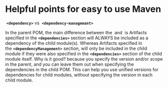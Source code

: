 # Helpful points for easy to use Maven

 **`<dependency>`** vs  **`<dependency-managemant>`**

In the parent POM, the main difference between the <dependencies> and <dependencyManagement> is 
Artifacts specified in the **`<dependencies>`** section will ALWAYS be included as a dependency of the child module(s).
Whereas Artifacts specified in the **`<dependencyManagement>`** section, will only be included in the child module if
they were also specified in the **`<dependencies>`** section of the child module itself. Why is it good?
because you specify the version and/or scope in the parent, and you can leave them out when specifying the dependencies
in the child POM. This can help you use unified versions for dependencies for child modules, without specifying the version in each child module.
